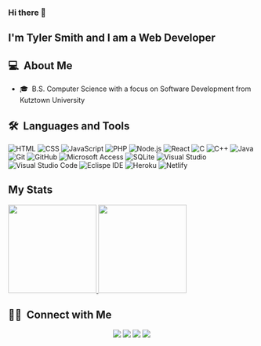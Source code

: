 ### Hi there 👋

## I'm Tyler Smith and I am a Web Developer

## 💻 &nbsp;About Me

- 🎓&nbsp; B.S. Computer Science with a focus on Software Development from Kutztown University

## 🛠 &nbsp;Languages and Tools

  ![HTML](https://img.shields.io/badge/-HTML-333333?style=flat&logo=HTML5)
  ![CSS](https://img.shields.io/badge/-CSS-333333?style=flat&logo=CSS3&logoColor=1572B6)
  ![JavaScript](https://img.shields.io/badge/-JavaScript-333333?style=flat&logo=javascript)
  ![PHP](https://img.shields.io/badge/-PHP-333333?style=flat&logo=php)
  ![Node.js](https://img.shields.io/badge/-Node.js-333333?style=flat&logo=node.js)
  ![React](https://img.shields.io/badge/-React-333333?style=flat&logo=react)
  ![C](https://img.shields.io/badge/-C-333333?style=flat&logo=c)
  ![C++](https://img.shields.io/badge/-C++-333333?style=flat&logo=c%2B%2B&logoColor=00599C)
  ![Java](https://img.shields.io/badge/-Java-333333?style=flat&logo=java&logoColor=007396)
  ![Git](https://img.shields.io/badge/-Git-333333?style=flat&logo=git)
  ![GitHub](https://img.shields.io/badge/-GitHub-333333?style=flat&logo=github)
  ![Microsoft Access](https://img.shields.io/badge/-Microsoft%20Access-333333?style=flat&logo=microsoft-access&logoColor=A4373A)
  ![SQLite](https://img.shields.io/badge/-SQLite-333333?style=flat&logo=sqlite&logoColor=003B57)
  ![Visual Studio](https://img.shields.io/badge/-Visual%20Studio-333333?style=flat&logo=visual-studio&logoColor=5C2D91)
  ![Visual Studio Code](https://img.shields.io/badge/-Visual%20Studio%20Code-333333?style=flat&logo=visual-studio-code&logoColor=007ACC)
  ![Eclispe IDE](https://img.shields.io/badge/-Eclispe%20IDE-333333?style=flat&logo=eclipse-ide&logoColor=2C2255)
  ![Heroku](https://img.shields.io/badge/-Heroku-333333?style=flat&logo=heroku&logoColor=430098)
  ![Netlify](https://img.shields.io/badge/-Netlify-333333?style=flat&logo=Netlify)


## My Stats
<p>
<a href="https://github.com/DevTyler62">
  <img height="180em" src="https://github-readme-stats.vercel.app/api?username=devtyler62&show_icons=true&theme=radical" />
  <img height="180em" src="https://github-readme-stats-eight-theta.vercel.app/api/top-langs/?username=devtyler62&theme=radical&layout=compact" />
</a>
</p>

##  🤝🏻 &nbsp;Connect with Me

<p align="center">
<a href="https://tylercodes.dev/"><img src="https://img.shields.io/badge/-tylercodes.dev-3423A6?style=flat-square&logo=Google-Chrome&logoColor=white"/></a>
<a href="https://www.linkedin.com/in/tyler-smith-121205196/"><img src="https://img.shields.io/badge/-Tyler%20Smith-0077B5?style=flat-square&logo=Linkedin&logoColor=white"/></a>
  <a href="https://www.instagram.com/tyler_codes/"><img src="https://img.shields.io/badge/-Tyler_Codes-E4405F?style=flat-square&logo=Instagram&logoColor=white"/></a>
<a href="mailto:tylercodes6536@gamil.com"><img src="https://img.shields.io/badge/-tylercodes653@gamil.com-D14836?style=flat-square&logo=Gmail&logoColor=white"/></a>

  <!--
**DevTyler62/DevTyler62** is a ✨ _special_ ✨ repository because its `README.md` (this file) appears on your GitHub profile.

Here are some ideas to get you started:

- 🔭 I’m currently working on ...
- 🌱 I’m currently learning ...
- 👯 I’m looking to collaborate on ...
- 🤔 I’m looking for help with ...
- 💬 Ask me about ...
- 📫 How to reach me: ...
- 😄 Pronouns: ...
- ⚡ Fun fact: ...
-->


